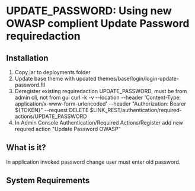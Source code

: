 UPDATE_PASSWORD: Using new OWASP complient Update Password requiredaction
==========================================================================================

Installation
----------------------
1. Copy jar to deployments folder
2. Update base theme with updated themes/base/login/login-update-password.ftl 
3. Deregister existing requiredaction UPDATE_PASSWORD, must be from admin cli, not from gui
curl -k -v --location --header 'Content-Type: application/x-www-form-urlencoded' --header "Authorization: Bearer ${TOKEN}" --request DELETE $LINK_REST/authentication/required-actions/UPDATE_PASSWORD
4. In Admin Console Authentication/Required Actions/Register  add new requred action "Update Password OWASP"
 
What is it?
-----------
In application invoked password change user must enter old password.

System Requirements
-------------------

